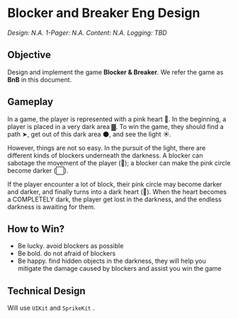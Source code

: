 # Blocker and Breaker Eng Design

*Design: N.A.*
*1-Pager: N.A.*
*Content: N.A.*
*Logging: TBD*

## Objective

Design and implement the game **Blocker & Breaker**.  We refer the game as **BnB** in this document.

## Gameplay

In a game, the player is represented with a pink heart 💖. In the beginning, a player is placed in a very dark area ▓. To win the game, they should find a path ➤, get out of this dark area 🌑, and see the light ☀️.

However, things are not so easy. In the pursuit of the light, there are different kinds of blockers underneath the darkness. A blocker can sabotage the movement of the player (💖); a blocker can make the pink circle become darker (⬜️). 

If the player encounter a lot of block, their pink circle may become darker and darker, and finally turns into a dark heart (🖤). When the heart becomes a COMPLETELY dark, the player get lost in the darkness, and the endless darkness is awaiting for them.

## How to Win?

- Be lucky. avoid blockers as possible
- Be bold. do not afraid of blockers
- Be happy. find hidden objects in the darkness, they will help you mitigate the damage caused by blockers and assist you win the game

## Technical Design

Will use `UIKit` and `SprikeKit` .	
